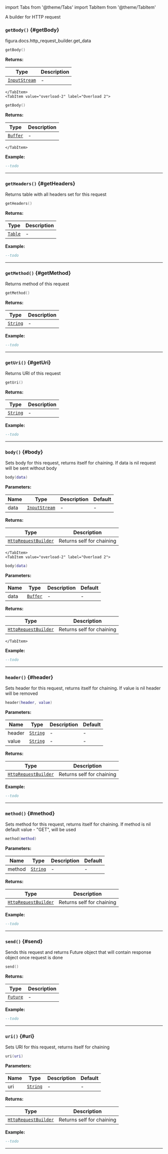 import Tabs from '@theme/Tabs'
import TabItem from '@theme/TabItem'

A builder for HTTP request

### <code>getBody()</code> \{#getBody}

figura.docs.http_request_builder.get_data

<Tabs>
    <TabItem value="overload-1" label="Overload 1">

```lua
getBody()
```

**Returns:**

| Type                                                  | Description |
| ----------------------------------------------------- | ----------- |
| <code>[InputStream](/globals/Data/InputStream)</code> | -           |

    </TabItem>
    <TabItem value="overload-2" label="Overload 2">

```lua
getBody()
```

**Returns:**

| Type                                        | Description |
| ------------------------------------------- | ----------- |
| <code>[Buffer](/globals/Data/Buffer)</code> | -           |

    </TabItem>

</Tabs>

**Example:**

```lua
--todo
```

---

### <code>getHeaders()</code> \{#getHeaders}

Returns table with all headers set for this request

```lua
getHeaders()
```

**Returns:**

| Type                                          | Description |
| --------------------------------------------- | ----------- |
| <code>[Table](/tutorials/types/Tables)</code> | -           |

**Example:**

```lua
--todo
```

---

### <code>getMethod()</code> \{#getMethod}

Returns method of this request

```lua
getMethod()
```

**Returns:**

| Type                                            | Description |
| ----------------------------------------------- | ----------- |
| <code>[String](/tutorials/types/Strings)</code> | -           |

**Example:**

```lua
--todo
```

---

### <code>getUri()</code> \{#getUri}

Returns URI of this request

```lua
getUri()
```

**Returns:**

| Type                                            | Description |
| ----------------------------------------------- | ----------- |
| <code>[String](/tutorials/types/Strings)</code> | -           |

**Example:**

```lua
--todo
```

---

### <code>body()</code> \{#body}

Sets body for this request, returns itself for chaining. If data is nil request will be sent without body

<Tabs>
    <TabItem value="overload-1" label="Overload 1">

```lua
body(data)
```

**Parameters:**

| Name | Type                                                  | Description | Default |
| ---- | ----------------------------------------------------- | ----------- | ------- |
| data | <code>[InputStream](/globals/Data/InputStream)</code> | -           | -       |

**Returns:**

| Type                                                               | Description               |
| ------------------------------------------------------------------ | ------------------------- |
| <code>[HttpRequestBuilder](/globals/Net/HttpRequestBuilder)</code> | Returns self for chaining |

    </TabItem>
    <TabItem value="overload-2" label="Overload 2">

```lua
body(data)
```

**Parameters:**

| Name | Type                                        | Description | Default |
| ---- | ------------------------------------------- | ----------- | ------- |
| data | <code>[Buffer](/globals/Data/Buffer)</code> | -           | -       |

**Returns:**

| Type                                                               | Description               |
| ------------------------------------------------------------------ | ------------------------- |
| <code>[HttpRequestBuilder](/globals/Net/HttpRequestBuilder)</code> | Returns self for chaining |

    </TabItem>

</Tabs>

**Example:**

```lua
--todo
```

---

### <code>header()</code> \{#header}

Sets header for this request, returns itself for chaining. If value is nil header will be removed

```lua
header(header, value)
```

**Parameters:**

| Name   | Type                                            | Description | Default |
| ------ | ----------------------------------------------- | ----------- | ------- |
| header | <code>[String](/tutorials/types/Strings)</code> | -           | -       |
| value  | <code>[String](/tutorials/types/Strings)</code> | -           | -       |

**Returns:**

| Type                                                               | Description               |
| ------------------------------------------------------------------ | ------------------------- |
| <code>[HttpRequestBuilder](/globals/Net/HttpRequestBuilder)</code> | Returns self for chaining |

**Example:**

```lua
--todo
```

---

### <code>method()</code> \{#method}

Sets method for this request, returns itself for chaining. If method is nil default value - "GET", will be used

```lua
method(method)
```

**Parameters:**

| Name   | Type                                            | Description | Default |
| ------ | ----------------------------------------------- | ----------- | ------- |
| method | <code>[String](/tutorials/types/Strings)</code> | -           | -       |

**Returns:**

| Type                                                               | Description               |
| ------------------------------------------------------------------ | ------------------------- |
| <code>[HttpRequestBuilder](/globals/Net/HttpRequestBuilder)</code> | Returns self for chaining |

**Example:**

```lua
--todo
```

---

### <code>send()</code> \{#send}

Sends this request and returns Future object that will contain response object once request is done

```lua
send()
```

**Returns:**

| Type                                        | Description |
| ------------------------------------------- | ----------- |
| <code>[Future](/globals/Data/Future)</code> | -           |

**Example:**

```lua
--todo
```

---

### <code>uri()</code> \{#uri}

Sets URI for this request, returns itself for chaining

```lua
uri(uri)
```

**Parameters:**

| Name | Type                                            | Description | Default |
| ---- | ----------------------------------------------- | ----------- | ------- |
| uri  | <code>[String](/tutorials/types/Strings)</code> | -           | -       |

**Returns:**

| Type                                                               | Description               |
| ------------------------------------------------------------------ | ------------------------- |
| <code>[HttpRequestBuilder](/globals/Net/HttpRequestBuilder)</code> | Returns self for chaining |

**Example:**

```lua
--todo
```

---
